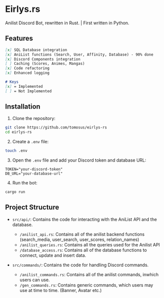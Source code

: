 
# Eirlys.rs

Anilist Discord Bot, rewritten in Rust. | First written in Python.

## Features

```markdown
[x] SQL Database integration
[x] AniList functions (Search, User, Affinity, Database) - 90% done
[x] Discord Components integration
[ ] Caching (Scores, Animes, Mangas)
[x] Code refactoring
[x] Enhanced logging

# Keys
[x] = Implemented
[ ] = Not Implemented
```

## Installation

1. Clone the repository:

```bash
git clone https://github.com/tomosus/eirlys-rs
cd eirlys-rs
```

2. Create a `.env` file:

```bash
touch .env
```

3. Open the `.env` file and add your Discord token and database URL:

```env
TOKEN="your-discord-token"
DB_URL="your-database-url"
```

4. Run the bot:

```bash
cargo run
```

## Project Structure

- `src/api/`: Contains the code for interacting with the AniList API and the database.
    - `/anilist_api.rs`: Contains all of the anilist backend functions (search_media, user_search, user_scores, relation_names)
    - `/anilist_queries.rs`: Contains all the queries used for the Anilist API
    - `/database_access.rs`: Contains all of the database functions to connect, update and insert data.

- `src/commands/`: Contains the code for handling Discord commands.
    - `/anilist_commands.rs`: Contains all of the anilist commands, inwhich users can use.
    - `/gen_commands.rs`: Contains generic commands, which users may use at time to time. (Banner, Avatar etc.)
